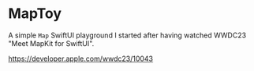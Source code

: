 # MapToy

A simple `Map` SwiftUI playground I started after having watched WWDC23 "Meet MapKit for SwiftUI".

https://developer.apple.com/wwdc23/10043
